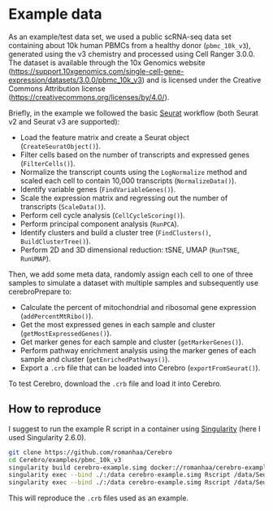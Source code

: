 # Example data

As an example/test data set, we used a public scRNA-seq data set containing about 10k human PBMCs from a healthy donor (`pbmc_10k_v3`), generated using the v3 chemistry and processed using Cell Ranger 3.0.0.
The dataset is available through the 10x Genomics website (<https://support.10xgenomics.com/single-cell-gene-expression/datasets/3.0.0/pbmc_10k_v3>) and is licensed under the Creative Commons Attribution license (<https://creativecommons.org/licenses/by/4.0/>).

Briefly, in the example we followed the basic [Seurat](https://satijalab.org/seurat/) workflow (both Seurat v2 and Seurat v3 are supported):

* Load the feature matrix and create a Seurat object (`CreateSeuratObject()`).
* Filter cells based on the number of transcripts and expressed genes (`FilterCells()`).
* Normalize the transcript counts using the `LogNormalize` method and scaled each cell to contain 10,000 transcripts (`NormalizeData()`).
* Identify variable genes (`FindVariableGenes()`).
* Scale the expression matrix and regressing out the number of transcripts (`ScaleData()`).
* Perform cell cycle analysis (`CellCycleScoring()`).
* Perform principal component analysis (`RunPCA`).
* Identify clusters and build a cluster tree (`FindClusters()`, `BuildClusterTree()`).
* Perform 2D and 3D dimensional reduction: tSNE, UMAP (`RunTSNE`, `RunUMAP`).

Then, we add some meta data, randomly assign each cell to one of three samples to simulate a dataset with multiple samples and subsequently use cerebroPrepare to:

* Calculate the percent of mitochondrial and ribosomal gene expression (`addPercentMtRibo()`).
* Get the most expressed genes in each sample and cluster (`getMostExpressedGenes()`).
* Get marker genes for each sample and cluster (`getMarkerGenes()`).
* Perform pathway enrichment analysis using the marker genes of each sample and cluster (`getEnrichedPathways()`).
* Export a `.crb` file that can be loaded into Cerebro (`exportFromSeurat()`).

To test Cerebro, download the `.crb` file and load it into Cerebro.

## How to reproduce

I suggest to run the example R script in a container using [Singularity](https://singularity.lbl.gov/) (here I used Singularity 2.6.0).

```sh
git clone https://github.com/romanhaa/Cerebro
cd Cerebro/examples/pbmc_10k_v3
singularity build cerebro-example.simg docker://romanhaa/cerebro-example:2019-04-29
singularity exec --bind ./:/data cerebro-example.simg Rscript /data/Seurat_v2/Cerebro_example.R
singularity exec --bind ./:/data cerebro-example.simg Rscript /data/Seurat_v3/Cerebro_example.R
```

This will reproduce the `.crb` files used as an example.
